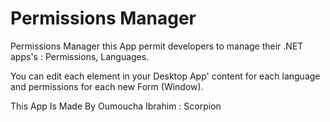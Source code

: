 # Permissions Manager
Permissions Manager
this App permit developers to manage their .NET apps's : Permissions, Languages.

You can edit each element in your Desktop App' content for each language and permissions for each new Form (Window).

This App Is Made By Oumoucha Ibrahim : Scorpion
